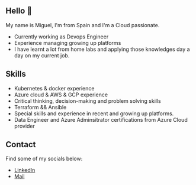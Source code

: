 ## Hello 👋

My name is Miguel, I'm from Spain and I'm a Cloud passionate.

* Currently working as Devops Engineer
* Experience managing growing up platforms
* I have learnt a lot from home labs and applying those knowledges day a day on my current job.

## Skills

* Kubernetes & docker experience
* Azure cloud & AWS & GCP experience
* Critical thinking, decision-making and problem solving skills
* Terraform && Ansible
* Special skills and experience in recent and growing up platforms.
* Data Engineer and Azure Adminsitrator certifications from Azure Cloud provider

## Contact

Find some of my socials below:

* [LinkedIn](https://www.linkedin.com/in/miguel-rojas-6416a2188/)
* [Mail](mailto:miguelrojascerdeiras@gmail.com)
